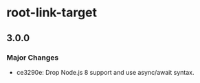 # root-link-target

## 3.0.0
### Major Changes

- ce3290e: Drop Node.js 8 support and use async/await syntax.

